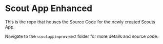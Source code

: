 # Scout App Enhanced

This is the repo that houses the Source Code for the newly created Scouts App.

Navigate to the ``scoutappimprovedv2`` folder for more details and source code.
